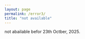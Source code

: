 ```yaml
---
layout: page
permalink: /error3/
title: "not available"
---
```


not abailable befor 23th Octber, 2025.